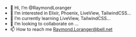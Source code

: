 - 👋 Hi, I’m @RaymondLoranger
- 👀 I’m interested in Elixir, Phoenix, LiveView, TailwindCSS...
- 🌱 I’m currently learning LiveView, TailwindCSS...
- 💞️ I’m looking to collaborate on ...
- 📫 How to reach me Raymond.Loranger@bell.net

<!---
RaymondLoranger/RaymondLoranger is a ✨ special ✨ repository because its `README.md` (this file) appears on your GitHub profile.
You can click the Preview link to take a look at your changes.
--->
